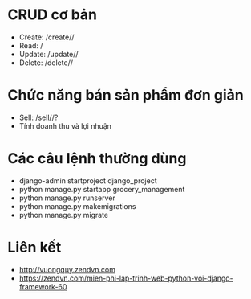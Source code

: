 # CRUD cơ bản
- Create: /create/<id>/
- Read: /
- Update: /update/<id>/
- Delete: /delete/<id>/

# Chức năng bán sản phẩm đơn giản
- Sell: /sell/<id>/?<quantity>
- Tính doanh thu và lợi nhuận

# Các câu lệnh thường dùng
- django-admin startproject django_project
- python manage.py startapp grocery_management
- python manage.py runserver
- python manage.py makemigrations
- python manage.py migrate

# Liên kết
- http://vuongquy.zendvn.com
- https://zendvn.com/mien-phi-lap-trinh-web-python-voi-django-framework-60